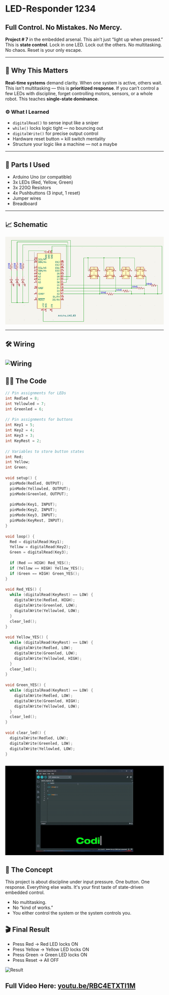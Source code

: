 # LED-Responder 1234

## Full Control. No Mistakes. No Mercy.

**Project # 7** in the embedded arsenal. This ain’t just “light up when pressed.” This is **state control**. Lock in one LED. Lock out the others. No multitasking. No chaos. Reset is your only escape.

---

## 🧭 Why This Matters

**Real-time systems** demand clarity. When one system is active, others wait. This isn’t multitasking — this is **prioritized response**. If you can’t control a few LEDs with discipline, forget controlling motors, sensors, or a whole robot. This teaches **single-state dominance**.

### ⚙️ What I Learned

- `digitalRead()` to sense input like a sniper  
- `while()` locks logic tight — no bouncing out  
- `digitalWrite()` for precise output control  
- Hardware reset button = kill switch mentality  
- Structure your logic like a machine — not a maybe

---

## 🔩 Parts I Used

- Arduino Uno (or compatible)  
- 3x LEDs (Red, Yellow, Green)  
- 3x 220Ω Resistors  
- 4x Pushbuttons (3 input, 1 reset)  
- Jumper wires  
- Breadboard  

---
## 📈 Schematic

![Schematic](schematic.png)

---

## 🛠️ Wiring

![Wiring](Wiring.gif)
---

## 👨‍💻 The Code

```cpp
// Pin assignments for LEDs
int Redled = 8;
int Yellowled = 7;
int Greenled = 6;

// Pin assignments for buttons
int Key1 = 5;
int Key2 = 4;
int Key3 = 3;
int KeyRest = 2;

// Variables to store button states
int Red;
int Yellow;
int Green;

void setup() {
  pinMode(Redled, OUTPUT);
  pinMode(Yellowled, OUTPUT);
  pinMode(Greenled, OUTPUT);

  pinMode(Key1, INPUT);
  pinMode(Key2, INPUT);
  pinMode(Key3, INPUT);
  pinMode(KeyRest, INPUT);
}

void loop() {
  Red = digitalRead(Key1);
  Yellow = digitalRead(Key2);
  Green = digitalRead(Key3);

  if (Red == HIGH) Red_YES();
  if (Yellow == HIGH) Yellow_YES();
  if (Green == HIGH) Green_YES();
}

void Red_YES() {
  while (digitalRead(KeyRest) == LOW) {
    digitalWrite(Redled, HIGH);
    digitalWrite(Greenled, LOW);
    digitalWrite(Yellowled, LOW);
  }
  clear_led();
}

void Yellow_YES() {
  while (digitalRead(KeyRest) == LOW) {
    digitalWrite(Redled, LOW);
    digitalWrite(Greenled, LOW);
    digitalWrite(Yellowled, HIGH);
  }
  clear_led();
}

void Green_YES() {
  while (digitalRead(KeyRest) == LOW) {
    digitalWrite(Redled, LOW);
    digitalWrite(Greenled, HIGH);
    digitalWrite(Yellowled, LOW);
  }
  clear_led();
}

void clear_led() {
  digitalWrite(Redled, LOW);
  digitalWrite(Greenled, LOW);
  digitalWrite(Yellowled, LOW);
}

```
![Coding](Coding.gif)
---

## 🧠 The Concept
This project is about discipline under input pressure. One button. One response. Everything else waits. It's your first taste of state-driven embedded control.

- No multitasking.
- No “kind of works.”
- You either control the system or the system controls you.

## 🎬 Final Result

- Press Red → Red LED locks ON
- Press Yellow → Yellow LED locks ON
- Press Green → Green LED locks ON
- Press Reset → All OFF

![Result](Result.gif)

## Full Video Here: [youtu.be/RBC4ETXTI1M](https://www.youtube.com/watch?v=RBC4ETXTI1M)











